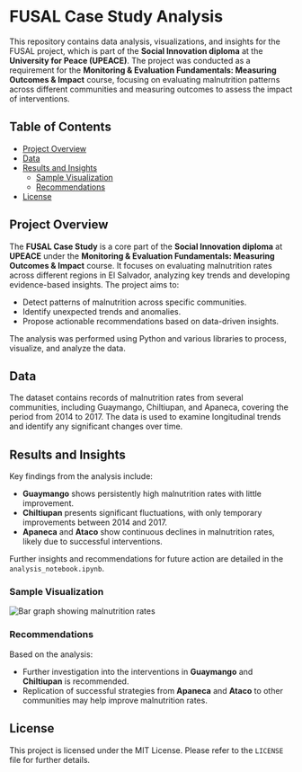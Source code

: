 # FUSAL Case Study Analysis

This repository contains data analysis, visualizations, and insights for the FUSAL project, which is part of the **Social Innovation diploma** at the **University for Peace (UPEACE)**. The project was conducted as a requirement for the **Monitoring & Evaluation Fundamentals: Measuring Outcomes & Impact** course, focusing on evaluating malnutrition patterns across different communities and measuring outcomes to assess the impact of interventions.

## Table of Contents
- [Project Overview](#project-overview)
- [Data](#data)
- [Results and Insights](#results-and-insights)
  - [Sample Visualization](#sample-visualization)
  - [Recommendations](#recommendations)
- [License](#license)

## Project Overview

The **FUSAL Case Study** is a core part of the **Social Innovation diploma** at **UPEACE** under the **Monitoring & Evaluation Fundamentals: Measuring Outcomes & Impact** course. It focuses on evaluating malnutrition rates across different regions in El Salvador, analyzing key trends and developing evidence-based insights. The project aims to:

- Detect patterns of malnutrition across specific communities.
- Identify unexpected trends and anomalies.
- Propose actionable recommendations based on data-driven insights.

The analysis was performed using Python and various libraries to process, visualize, and analyze the data.

## Data

The dataset contains records of malnutrition rates from several communities, including Guaymango, Chiltiupan, and Apaneca, covering the period from 2014 to 2017. The data is used to examine longitudinal trends and identify any significant changes over time.

## Results and Insights

Key findings from the analysis include:
- **Guaymango** shows persistently high malnutrition rates with little improvement.
- **Chiltiupan** presents significant fluctuations, with only temporary improvements between 2014 and 2017.
- **Apaneca** and **Ataco** show continuous declines in malnutrition rates, likely due to successful interventions.
  
Further insights and recommendations for future action are detailed in the `analysis_notebook.ipynb`.

### Sample Visualization
![Bar graph showing malnutrition rates](ib-frida/FUSAL-Case-Study-Analysis/graph-bar.png)

### Recommendations
Based on the analysis:
- Further investigation into the interventions in **Guaymango** and **Chiltiupan** is recommended.
- Replication of successful strategies from **Apaneca** and **Ataco** to other communities may help improve malnutrition rates.

## License

This project is licensed under the MIT License. Please refer to the `LICENSE` file for further details.
